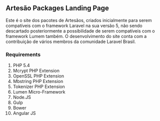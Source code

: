 ## Artesão Packages Landing Page

Este é o site dos pacotes de Artesãos, criados inicialmente para serem compatíveis com o framework Laravel na sua versão 5, não sendo descartado posteriormente a possibilidade de serem compatíveis com o framework Lumem também. O desenvolvimento do site conta com a contribuição de vários membros da comunidade Laravel Brasil.

### Requirements

1. PHP 5.4
2. Mcrypt PHP Extension
3. OpenSSL PHP Extension
4. Mbstring PHP Extension
5. Tokenizer PHP Extension
6. Lumen Micro-Framework
7. Node.JS
8. Gulp
9. Bower
10. Angular JS
